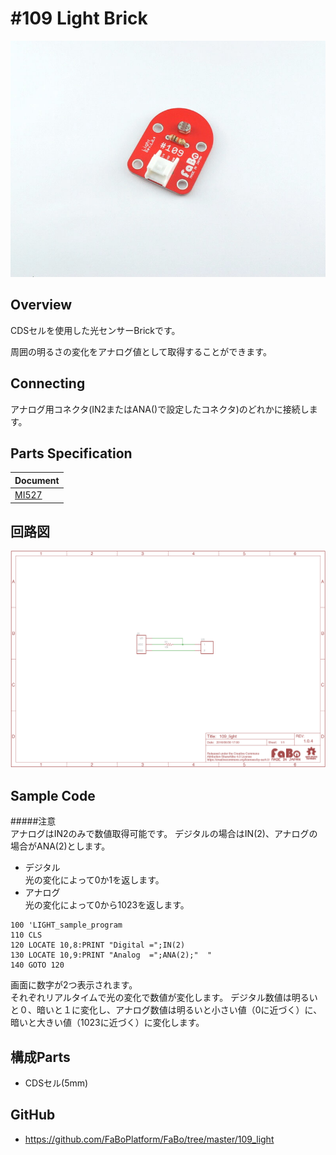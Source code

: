 # #109 Light Brick

![](../img/100_analog/product/109.jpg)
<!--COLORME-->

## Overview
CDSセルを使用した光センサーBrickです。

周囲の明るさの変化をアナログ値として取得することができます。

## Connecting

アナログ用コネクタ(IN2またはANA()で設定したコネクタ)のどれかに接続します。

## Parts Specification
| Document |
|:--|
| [MI527](http://akizukidenshi.com/catalog/g/gI-00110/) |

## 回路図
![](../img/100_analog/schematic/109_light.png)

## Sample Code

#####注意<br>アナログはIN2のみで数値取得可能です。
デジタルの場合はIN(2)、アナログの場合がANA(2)とします。

- デジタル<br>
光の変化によって0か1を返します。<br>
- アナログ<br>
光の変化によって0から1023を返します。<br>

```
100 'LIGHT_sample_program
110 CLS
120 LOCATE 10,8:PRINT "Digital =";IN(2)
130 LOCATE 10,9:PRINT "Analog  =";ANA(2);"  "
140 GOTO 120
```

画面に数字が2つ表示されます。<br>
それぞれリアルタイムで光の変化で数値が変化します。
デジタル数値は明るいと０、暗いと１に変化し、アナログ数値は明るいと小さい値（0に近づく）に、暗いと大きい値（1023に近づく）に変化します。

## 構成Parts
- CDSセル(5mm)

## GitHub
- https://github.com/FaBoPlatform/FaBo/tree/master/109_light
